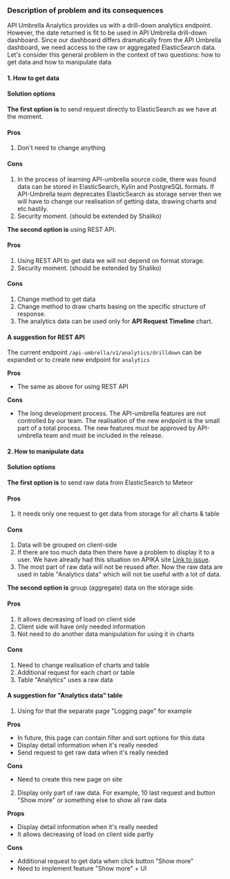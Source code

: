 ### Description of problem and its consequences 
API Umbrella Analytics provides us with a drill-down analytics endpoint. However, the date returned is fit to be used in API Umbrella drill-down dashboard. Since our dashboard differs dramatically from the API Umbrella dashboard, we need access to the raw or aggregated ElasticSearch data.
Let's consider this general problem in the context of two questions: how to get data and how to manipulate data
 
#### 1. How to get data

#### Solution options

**The first option is** to send request directly to ElasticSearch as we have at the moment.

#### Pros
1. Don't need to change anything 
#### Cons
1. In the process of learning API-umbrella source code, there was found data can be stored in ElasticSearch, Kylin and PostgreSQL formats.
If API-Umbrella team deprecates ElasticSearch as storage server then we will have to change our realisation of getting data, drawing charts and etc hastily. 
2. Security moment. (should be extended by Shaliko)

**The second option is** using REST API.

#### Pros
1. Using REST API to get data we will not depend on format storage. 
1. Security moment. (should be extended by Shaliko)

#### Cons
1. Change method to get data
1. Change method to draw charts basing on the specific structure of response.
1. The analytics data can be used only for **API Request Timeline** chart.

#### A suggestion for REST API
The current endpoint `/api-umbrella/v1/analytics/drilldown` can be expanded or to create new endpoint for `analytics`

**Pros**
   - The same as above for using REST API
   
**Cons**
   - The long development process. The API-umbrella features are not controlled by our team. The realisation of the new endpoint is the small part of a total process. The new features must be approved by API-umbrella team and must be included in the release.  


#### 2. How to manipulate data
#### Solution options

**The first option is** to send raw data from ElasticSearch to Meteor
#### Pros 
1. It needs only one request to get data from storage for all charts & table

#### Cons 
1. Data will be grouped on client-side
2. If there are too much data then there have a problem to display it to a user. We have already had this situation on APIKA site [Link to issue](https://github.com/apinf/platform/issues/2040). 
3. The most part of raw data will not be reused after. Now the raw data are used in table "Analytics data" which will not be useful with a lot of data. 

**The second option is** group (aggregate) data on the storage side. 

#### Pros
1. It allows decreasing of load on client side
2. Client side will have only needed information
3. Not need to do another data manipulation for using it in charts
#### Cons
1. Need to change realisation of charts and table
2. Additional request for each chart or table
3. Table "Analytics" uses a raw data
 
#### A suggestion for "Analytics data" table

1. Using for that the separate page "Logging page" for example

**Pros**
   - In future, this page can contain filter and sort options for this data 
   - Display detail information when it's really needed
   - Send request to get raw data when it's really needed

**Cons**
   - Need to create this new page on site
    
2. Display only part of raw data. For example, 10 last request and button "Show more" or something else to show all raw data

**Props**
   - Display detail information when it's really needed
   - It allows decreasing of load on client side partly

**Cons**
   - Additional request to get data when click button "Show more"
   - Need to implement feature "Show more" + UI